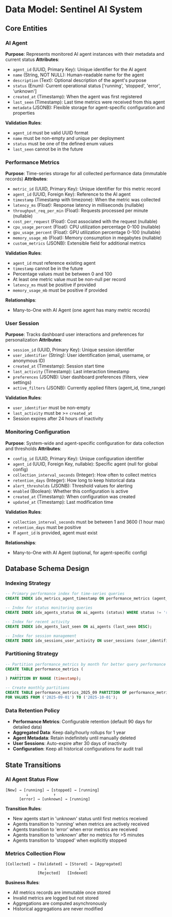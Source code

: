 # Data Model: Sentinel AI System

## Core Entities

### AI Agent
**Purpose**: Represents monitored AI agent instances with their metadata and current status
**Attributes**:
- `agent_id` (UUID, Primary Key): Unique identifier for the AI agent
- `name` (String, NOT NULL): Human-readable name for the agent
- `description` (Text): Optional description of the agent's purpose
- `status` (Enum): Current operational status ['running', 'stopped', 'error', 'unknown']
- `created_at` (Timestamp): When the agent was first registered
- `last_seen` (Timestamp): Last time metrics were received from this agent
- `metadata` (JSONB): Flexible storage for agent-specific configuration and properties

**Validation Rules**:
- `agent_id` must be valid UUID format
- `name` must be non-empty and unique per deployment
- `status` must be one of the defined enum values
- `last_seen` cannot be in the future

### Performance Metrics  
**Purpose**: Time-series storage for all collected performance data (immutable records)
**Attributes**:
- `metric_id` (UUID, Primary Key): Unique identifier for this metric record
- `agent_id` (UUID, Foreign Key): Reference to the AI agent
- `timestamp` (Timestamp with timezone): When the metric was collected
- `latency_ms` (Float): Response latency in milliseconds (nullable)
- `throughput_req_per_min` (Float): Requests processed per minute (nullable)
- `cost_per_request` (Float): Cost associated with the request (nullable)
- `cpu_usage_percent` (Float): CPU utilization percentage 0-100 (nullable)
- `gpu_usage_percent` (Float): GPU utilization percentage 0-100 (nullable)
- `memory_usage_mb` (Float): Memory consumption in megabytes (nullable)
- `custom_metrics` (JSONB): Extensible field for additional metrics

**Validation Rules**:
- `agent_id` must reference existing agent
- `timestamp` cannot be in the future
- Percentage values must be between 0 and 100
- At least one metric value must be non-null per record
- `latency_ms` must be positive if provided
- `memory_usage_mb` must be positive if provided

**Relationships**:
- Many-to-One with AI Agent (one agent has many metric records)

### User Session
**Purpose**: Tracks dashboard user interactions and preferences for personalization
**Attributes**:
- `session_id` (UUID, Primary Key): Unique session identifier
- `user_identifier` (String): User identification (email, username, or anonymous ID)
- `created_at` (Timestamp): Session start time
- `last_activity` (Timestamp): Last interaction timestamp
- `preferences` (JSONB): User dashboard preferences (filters, view settings)
- `active_filters` (JSONB): Currently applied filters (agent_id, time_range)

**Validation Rules**:
- `user_identifier` must be non-empty
- `last_activity` must be >= `created_at`
- Session expires after 24 hours of inactivity

### Monitoring Configuration
**Purpose**: System-wide and agent-specific configuration for data collection and thresholds
**Attributes**:
- `config_id` (UUID, Primary Key): Unique configuration identifier
- `agent_id` (UUID, Foreign Key, nullable): Specific agent (null for global config)
- `collection_interval_seconds` (Integer): How often to collect metrics
- `retention_days` (Integer): How long to keep historical data
- `alert_thresholds` (JSONB): Threshold values for alerting
- `enabled` (Boolean): Whether this configuration is active
- `created_at` (Timestamp): When configuration was created
- `updated_at` (Timestamp): Last modification time

**Validation Rules**:
- `collection_interval_seconds` must be between 1 and 3600 (1 hour max)
- `retention_days` must be positive
- If `agent_id` is provided, agent must exist

**Relationships**:
- Many-to-One with AI Agent (optional, for agent-specific config)

## Database Schema Design

### Indexing Strategy
```sql
-- Primary performance index for time-series queries
CREATE INDEX idx_metrics_agent_timestamp ON performance_metrics (agent_id, timestamp DESC);

-- Index for status monitoring queries
CREATE INDEX idx_agents_status ON ai_agents (status) WHERE status != 'running';

-- Index for recent activity
CREATE INDEX idx_agents_last_seen ON ai_agents (last_seen DESC);

-- Index for session management
CREATE INDEX idx_sessions_user_activity ON user_sessions (user_identifier, last_activity DESC);
```

### Partitioning Strategy
```sql
-- Partition performance_metrics by month for better query performance
CREATE TABLE performance_metrics (
    ...
) PARTITION BY RANGE (timestamp);

-- Create monthly partitions
CREATE TABLE performance_metrics_2025_09 PARTITION OF performance_metrics
FOR VALUES FROM ('2025-09-01') TO ('2025-10-01');
```

### Data Retention Policy
- **Performance Metrics**: Configurable retention (default 90 days for detailed data)
- **Aggregated Data**: Keep daily/hourly rollups for 1 year
- **Agent Metadata**: Retain indefinitely until manually deleted
- **User Sessions**: Auto-expire after 30 days of inactivity
- **Configuration**: Keep all historical configurations for audit trail

## State Transitions

### AI Agent Status Flow
```
[New] → [running] → [stopped] → [running]
         ↓           ↑
      [error] → [unknown] → [running]
```

**Transition Rules**:
- New agents start in 'unknown' status until first metrics received
- Agents transition to 'running' when metrics are actively received
- Agents transition to 'error' when error metrics are received
- Agents transition to 'unknown' after no metrics for >5 minutes
- Agents transition to 'stopped' when explicitly stopped

### Metrics Collection Flow
```
[Collected] → [Validated] → [Stored] → [Aggregated]
                 ↓              ↓
              [Rejected]   [Indexed]
```

**Business Rules**:
- All metrics records are immutable once stored
- Invalid metrics are logged but not stored
- Aggregations are computed asynchronously
- Historical aggregations are never modified